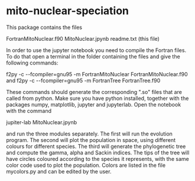 # mito-nuclear-speciation

This package contains the files

FortranMitoNuclear.f90
MitoNuclear.jpynb
readme.txt (this file)

In order to use the jupyter notebook you need to compile the Fortran files. To do that
open a terminal in the folder containing the files and give the following commands:

f2py -c --fcompiler=gnu95 -m FortranMitoNuclear FortranMitoNuclear.f90
and
f2py -c --fcompiler=gnu95 -m FortranTree FortranTree.f90 

These commands should generate the corresponding ".so" files that are called from python.
Make sure you have python installed, together with the packages numpy, matplotlib, jupyter and jupyterlab. 
Open the notebook with the command

jupiter-lab MitoNuclear.jpynb

and run the three modules separately. The first will run the evolution program. The
second will plot the population in space, using different colours for different species.
The third will generate the phylogenetic tree and compute the gamma, alpha and Sackin indices.
The tips of the tree will have circles coloured according to the species it represents, with
the same color code used to plot the population. Colors are listed in the file mycolors.py and can
be edited by the user.
